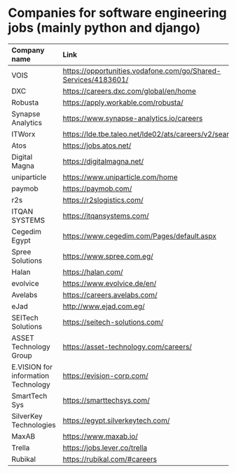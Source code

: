 # Companies for software engineering jobs (mainly python and django)

| Company name | Link | LinkedIn|
|:-------------|:-----|:--------|
|VOIS | https://opportunities.vodafone.com/go/Shared-Services/4183601/ | https://www.linkedin.com/company/vois/ |
|DXC| https://careers.dxc.com/global/en/home | https://www.linkedin.com/company/dxctechnology/ |
|Robusta| https://apply.workable.com/robusta/ | https://www.linkedin.com/company/robusta-studio/ |
|Synapse Analytics| https://www.synapse-analytics.io/careers | https://www.linkedin.com/company/synapse-analytics/ | 
|ITWorx| https://lde.tbe.taleo.net/lde02/ats/careers/v2/searchResults | https://www.linkedin.com/company/itworx/ | 
|Atos| https://jobs.atos.net/ | https://www.linkedin.com/company/atos/ |
|Digital Magna| https://digitalmagna.net/ |https://www.linkedin.com/company/digital-magna/ |
|uniparticle| https://www.uniparticle.com/home | https://www.linkedin.com/company/uniparticle/ |
|paymob | https://paymob.com/ | https://www.linkedin.com/company/paymobcompany/ |
|r2s| https://r2slogistics.com/ | https://www.linkedin.com/company/r2s-logistics/ |
|ITQAN SYSTEMS| https://itqansystems.com/ | https://www.linkedin.com/company/itqan-systems/ |
|Cegedim Egypt| https://www.cegedim.com/Pages/default.aspx | https://www.linkedin.com/company/cegedim-egypt/ |
|Spree Solutions| https://www.spree.com.eg/ | https://www.linkedin.com/company/spreesolutionsco/ |
| Halan | https://halan.com/ |https://www.linkedin.com/company/halan/|
|evolvice|https://www.evolvice.de/en/ | https://www.linkedin.com/company/evolvice-gmbh/|
|Avelabs|https://careers.avelabs.com/|https://www.linkedin.com/company/avelabs/|
|eJad|http://www.ejad.com.eg/|https://www.linkedin.com/company/ejad/|
|SEITech Solutions|https://seitech-solutions.com/|https://www.linkedin.com/company/seitech-solutions-eg/jobs/|
|ASSET Technology Group|https://asset-technology.com/careers/|https://www.linkedin.com/company/asset-technology-group/|
|E.VISION for information Technology| https://evision-corp.com/|https://www.linkedin.com/company/e-vision-technology/|
|SmartTech Sys|https://smarttechsys.com/|https://www.linkedin.com/company/smart-tech-sys/|
|SilverKey Technologies|https://egypt.silverkeytech.com/|https://www.linkedin.com/company/silverkey/|
|MaxAB|https://www.maxab.io/|https://www.linkedin.com/company/maxab/|
|Trella|https://jobs.lever.co/trella|https://www.linkedin.com/company/trellaapp/|
|Rubikal|https://rubikal.com/#careers|https://www.linkedin.com/company/rubikal_llc/|